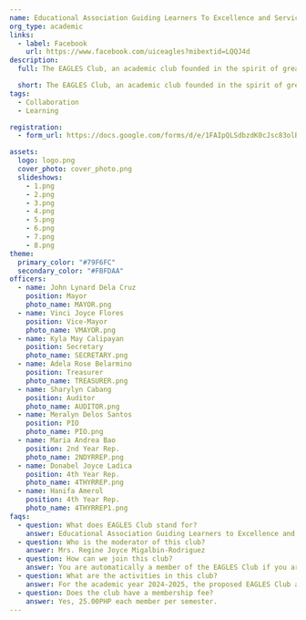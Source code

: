 ```yaml
---
name: Educational Association Guiding Learners To Excellence and Service (EAGLES)
org_type: academic
links:
  - label: Facebook
    url: https://www.facebook.com/uiceagles?mibextid=LQQJ4d 
description:
  full: The EAGLES Club, an academic club founded in the spirit of great love for learning, provides guidance and great opportunities for future educators to excel in the field of teaching and extend service to others. It promotes enhancement of the student’s knowledge and skills in line with teaching strategies, to develop a sense of responsibility among BACHELOR OF ELEMENTARY EDUCATION, BACHELOR OF EARLY CHILDHOOD EDUCATION, and BACHELOR OF SPECIAL NEEDS EDUCATION students, to provide activities that would boost children’s social aspect, to remind them of the value that they need to observe as a youth and that is being generous and responsible.

  short: The EAGLES Club, an academic club founded in the spirit of great love for learning, provides guidance and great opportunities for future educators to excel in the field of teaching and extend service to others.
tags:
  - Collaboration
  - Learning

registration:
  - form_url: https://docs.google.com/forms/d/e/1FAIpQLSdbzdK0cJsc83olBSEjJvPtpHJp7Wz3w6lwC6pYylZ1RZMiXA/viewform?usp=pp_url 

assets:
  logo: logo.png
  cover_photo: cover_photo.png
  slideshows:
    - 1.png
    - 2.png
    - 3.png
    - 4.png
    - 5.png
    - 6.png
    - 7.png
    - 8.png
theme:
  primary_color: "#79F6FC"
  secondary_color: "#FBFDAA"
officers:
  - name: John Lynard Dela Cruz
    position: Mayor
    photo_name: MAYOR.png
  - name: Vinci Joyce Flores
    position: Vice-Mayor
    photo_name: VMAYOR.png
  - name: Kyla May Calipayan
    position: Secretary
    photo_name: SECRETARY.png
  - name: Adela Rose Belarmino
    position: Treasurer
    photo_name: TREASURER.png
  - name: Sharylyn Cabang
    position: Auditor
    photo_name: AUDITOR.png
  - name: Meralyn Delos Santos
    position: PIO
    photo_name: PIO.png
  - name: Maria Andrea Bao
    position: 2nd Year Rep.
    photo_name: 2NDYRREP.png
  - name: Donabel Joyce Ladica
    position: 4th Year Rep.
    photo_name: 4THYRREP.png
  - name: Hanifa Amerol
    position: 4th Year Rep.
    photo_name: 4THYRREP1.png
faqs:
  - question: What does EAGLES Club stand for?
    answer: Educational Association Guiding Learners to Excellence and Service Club (E.A.G.L.E.S. Club)
  - question: Who is the moderator of this club?
    answer: Mrs. Regine Joyce Migalbin-Rodriguez
  - question: How can we join this club?
    answer: You are automatically a member of the EAGLES Club if you are a college student taking up Bachelor of Early Childhood Education, Bachelor of Elementary Education, and Bachelor of Special Needs Education.
  - question: What are the activities in this club?
    answer: For the academic year 2024-2025, the proposed EAGLES Club activities are the following : Edu - Teaching, Happy Walk, and Lesson Planning Workshop.
  - question: Does the club have a membership fee?
    answer: Yes, 25.00PHP each member per semester.
---
```


